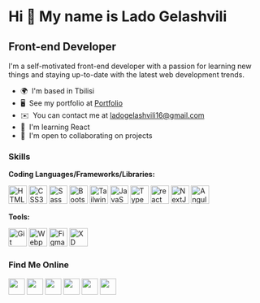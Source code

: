 Hi 👋 My name is Lado Gelashvili
================================

Front-end Developer
------------------

I'm a self-motivated front-end developer with a passion for learning new things and staying up-to-date with the latest web development trends.

* 🌍  I'm based in Tbilisi
* 🖥️  See my portfolio at [Portfolio](http://Lgelashvili.io)
* ✉️  You can contact me at [ladogelashvili16@gmail.com](mailto:ladogelashvili16@gmail.com)
* 🧠  I'm learning React
* 🤝  I'm open to collaborating on projects

### Skills

**Coding Languages/Frameworks/Libraries:** 
<p align="left">
  <a href="https://developer.mozilla.org/en-US/docs/Glossary/HTML5" target="_blank" rel="noreferrer"><img src="https://skillicons.dev/icons?i=html" width="36" height="36" alt="HTML5" /></a>
  <a href="https://www.w3.org/TR/CSS/#css" target="_blank" rel="noreferrer"><img src="https://skillicons.dev/icons?i=css" width="36" height="36" alt="CSS3" /></a>
  <a href="https://sass-lang.com/" target="_blank" rel="noreferrer"><img src="https://skillicons.dev/icons?i=scss" width="36" height="36" alt="Sass" /></a>
  <a href="https://getbootstrap.com/" target="_blank" rel="noreferrer"><img src="https://skillicons.dev/icons?i=bootstrap" width="36" height="36" alt="Bootstrap" /></a>
  <a href="https://tailwindcss.com/" target="_blank" rel="noreferrer"><img src="https://skillicons.dev/icons?i=tailwind" width="36" height="36" alt="Tailwind" /></a>
  <a href="https://developer.mozilla.org/en-US/docs/Web/JavaScript" target="_blank" rel="noreferrer"><img src="https://skillicons.dev/icons?i=js" width="36" height="36" alt="JavaScript" /></a>
  <a href="https://www.typescriptlang.org/" target="_blank" rel="noreferrer"><img src="https://skillicons.dev/icons?i=ts" width="36" height="36" alt="TypeScript" /></a>
  <a href="https://react.dev/" target="_blank" rel="noreferrer"> <img src="https://skillicons.dev/icons?i=react" alt="react" width="36" height="36"/></a>
<a href="https://nextjs.org/" target="_blank" rel="noreferrer"> <img src="https://skillicons.dev/icons?i=next" alt="NextJS" width="36" height="36"/></a>
<a href="https://angular.dev/" target="_blank" rel="noreferrer"><img src="https://skillicons.dev/icons?i=angular" width="36" height="36" alt="Angular" /></a>
</p>

**Tools:**
<p align="left">
<a href="https://git-scm.com/" target="_blank" rel="noreferrer"><img src="https://skillicons.dev/icons?i=git" width="36" height="36" alt="Git" /></a>
<a href="https://webpack.js.org/" target="_blank" rel="noreferrer"><img src="https://skillicons.dev/icons?i=webpack" width="36" height="36" alt="Webpack" /></a>
<a href="https://www.figma.com/" target="_blank" rel="noreferrer"><img src="https://skillicons.dev/icons?i=figma" width="36" height="36" alt="Figma" /></a>
<a href="https://xd.adobe.com/" target="_blank" rel="noreferrer"><img src="https://skillicons.dev/icons?i=xd" width="36" height="36" alt="XD" /></a>
</p>

<!--For Icons: https://github.com/tandpfun/skill-icons#readme -->
<!--For Icons: https://skillicons.dev/icons?i=figma -->
<!--For Icons: https://raw.githubusercontent.com/rahulbanerjee26/githubAboutMeGenerator/main/icons/github.svg -->

### Find Me Online

<p align="left"> <a href="https://discord.com/users/lg16#0172" target="_blank" rel="noreferrer"><img src="https://skillicons.dev/icons?i=discord" width="32" height="32" /></a>
<a href="https://www.facebook.com/Gelashvili.16/" target="_blank" rel="noreferrer"><img src="https://raw.githubusercontent.com/danielcranney/readme-generator/main/public/icons/socials/facebook.svg" width="32" height="32" /></a>
<a href="https://www.github.com/LGelashvili16" target="_blank" rel="noreferrer"><img src="https://raw.githubusercontent.com/rahulbanerjee26/githubAboutMeGenerator/main/icons/github.svg" width="32" height="32" /></a>
<a href="http://www.instagram.com/lgelashvili16/" target="_blank" rel="noreferrer"><img src="https://skillicons.dev/icons?i=instagram" width="32" height="32" /></a> <a href="https://www.linkedin.com/in/lado-gelashvili/" target="_blank" rel="noreferrer"><img src="https://raw.githubusercontent.com/danielcranney/readme-generator/main/public/icons/socials/linkedin.svg" width="32" height="32" /></a>
<a href="https://www.twitter.com/lagelashvili" target="_blank" rel="noreferrer"><img src="https://raw.githubusercontent.com/rahulbanerjee26/githubAboutMeGenerator/main/icons/twitter.svg" width="32" height="32" /></a></p>
